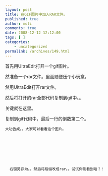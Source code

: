 ```yaml
---
layout: post
title: 在GIF图片中加入RAR文件。
published: true
author: moli
comments: true
date: 2008-12-12 12:12:00
tags: [ ]
categories:
    - uncategorized
permalink: /archives/149.html
---
```

首先用UltraEdit打开一个gif图片。

然准备一个rar文件。里面随便压个小玩意。

然用UltraEdit打开rar文件。

然后将打开的rar全部代码复制到gif中。。

关键就在这里。

复制到gif代码中，最后一行的倒数第二个。


  
    
  
  
  
    大功告成。。大家可以看看这个图片。
  
  
  
    
      
    
    
    
      右键另存为。。然后将后缀改成rar。。试试你能看到啥？！
    
  
